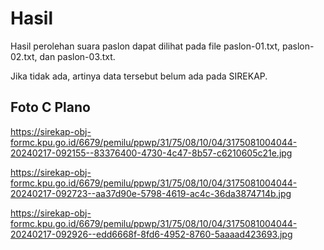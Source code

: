 # Hasil

Hasil perolehan suara paslon dapat dilihat pada file paslon-01.txt, paslon-02.txt, dan paslon-03.txt.

Jika tidak ada, artinya data tersebut belum ada pada SIREKAP.

## Foto C Plano

https://sirekap-obj-formc.kpu.go.id/6679/pemilu/ppwp/31/75/08/10/04/3175081004044-20240217-092155--83376400-4730-4c47-8b57-c6210605c21e.jpg

https://sirekap-obj-formc.kpu.go.id/6679/pemilu/ppwp/31/75/08/10/04/3175081004044-20240217-092723--aa37d90e-5798-4619-ac4c-36da3874714b.jpg

https://sirekap-obj-formc.kpu.go.id/6679/pemilu/ppwp/31/75/08/10/04/3175081004044-20240217-092926--edd6668f-8fd6-4952-8760-5aaaad423693.jpg
